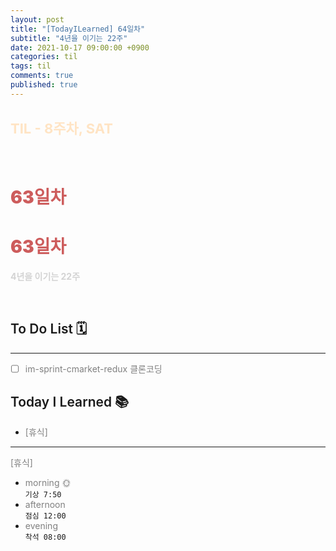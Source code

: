 ```yaml
---
layout: post
title: "[TodayILearned] 64일차"
subtitle: "4년을 이기는 22주"
date: 2021-10-17 09:00:00 +0900
categories: til
tags: til
comments: true
published: true
---
```


## <span style="color:Bisque;font-size: 22px">TIL - 8주차, SAT</span>

<br />

# **<span style="font-weight:900;color:indianred">63일차</span>**

# **<span style="font-weight:900;color:indianred">63일차</span>**

**<span style="color:lightgray">4년을 이기는 22주</span>**

<br />

## <span style="font-weight:600">To Do List</span> 🗓

---

- [ ] <span style="color:gray">im-sprint-cmarket-redux 클론코딩</span>

## <span style="font-weight:600">Today I Learned</span> 📚

- <span style="color:gray">[휴식]</span>

---

<span style="color:gray">[휴식]</span>

- <span style="color:gray">morning 🌞</span> <br>
  `기상 7:50` <br>
- <span style="color:gray">afternoon</span> <br>
  `점심 12:00`<br>
- <span style="color:gray">evening</span> <br>
  `착석 08:00`<br>
